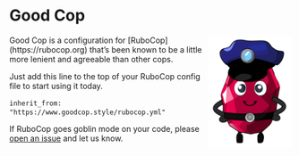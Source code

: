 # Good Cop
<img src="good-cop.png" alt="Happy cartoon ruby character wearing a police hat" width="150" align="right" />
Good Cop is a configuration for [RuboCop](https://rubocop.org) that’s been known to be a little more lenient and agreeable than other cops.

Just add this line to the top of your RuboCop config file to start using it today.

```
inherit_from: "https://www.goodcop.style/rubocop.yml"
```

If RuboCop goes goblin mode on your code, please [open an issue](https://github.com/joeldrapper/good_cop/issues/new) and let us know.
